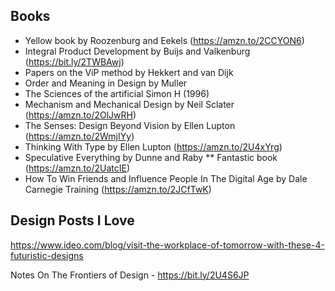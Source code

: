 ## Books

- Yellow book by Roozenburg and Eekels (https://amzn.to/2CCYON6)
- Integral Product Development by Buijs and Valkenburg (https://bit.ly/2TWBAwj)
- Papers on the ViP method by Hekkert and van Dijk
- Order and Meaning in Design by Muller
- The Sciences of the artificial Simon H (1996)
- Mechanism and Mechanical Design by Neil Sclater (https://amzn.to/2OlJwRH)
- The Senses: Design Beyond Vision by Ellen Lupton (https://amzn.to/2WmjIYy)
- Thinking With Type by Ellen Lupton (https://amzn.to/2U4xYrg)
- Speculative Everything by Dunne and Raby ** Fantastic book (https://amzn.to/2UatcIE)
- How To Win Friends and Influence People In The Digital Age by Dale Carnegie Training (https://amzn.to/2JCfTwK) 

## Design Posts I Love

https://www.ideo.com/blog/visit-the-workplace-of-tomorrow-with-these-4-futuristic-designs

Notes On The Frontiers of Design - https://bit.ly/2U4S6JP
